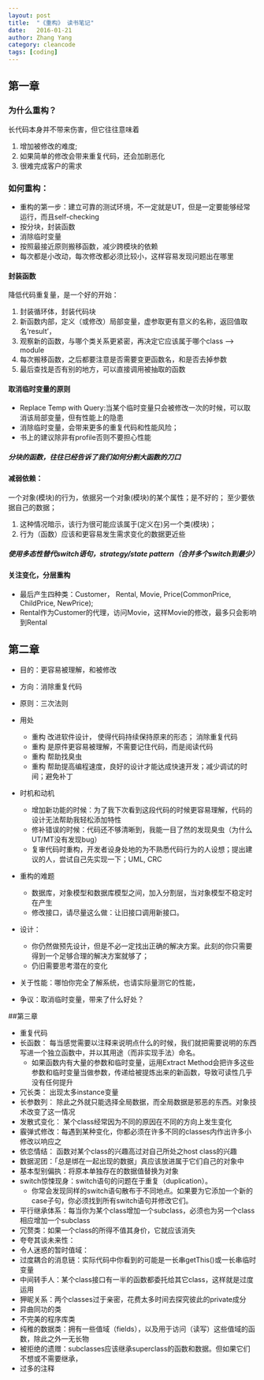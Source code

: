 ```yaml
---
layout: post
title:  "《重构》 读书笔记"
date:   2016-01-21
author: Zhang Yang
category: cleancode
tags: [coding]
---
```


## 第一章

### 为什么重构？
长代码本身并不带来伤害，但它往往意味着

1. 增加被修改的难度;
2. 如果简单的修改会带来重复代码，还会加剧恶化
3. 很难完成客户的需求

### 如何重构：

* 重构的第一步：建立可靠的测试环境，不一定就是UT，但是一定要能够经常运行，而且self-checking
* 按分块，封装函数
* 消除临时变量
* 按照最接近原则搬移函数，减少跨模块的依赖
* 每次都是小改动，每次修改都必须比较小，这样容易发现问题出在哪里

#### 封装函数 
降低代码重复量，是一个好的开始：

1. 封装循环体，封装代码块
2. 新函数内部，定义（或修改）局部变量，虚参取更有意义的名称，返回值取名‘result’，
3. 观察新的函数，与哪个类关系更紧密，再决定它应该属于哪个class   --> module
4. 每次搬移函数，之后都要注意是否需要变更函数名，和是否去掉参数
5. 最后查找是否有别的地方，可以直接调用被抽取的函数
 
#### 取消临时变量的原则
* Replace Temp with Query:当某个临时变量只会被修改一次的时候，可以取消该局部变量，但有性能上的隐患
* 消除临时变量，会带来更多的重复代码和性能风险；
* 书上的建议除非有profile否则不要担心性能

##### 分块的函数，往往已经告诉了我们如何分割大函数的刀口

#### 减弱依赖：
一个对象(模块)的行为，依据另一个对象(模块)的某个属性；是不好的；
至少要依据自己的数据；

1. 这种情况暗示，该行为很可能应该属于(定义在)另一个类(模块)；
2. 行为（函数）应该和更容易发生需求变化的数据更近些
 
##### 使用多态性替代switch语句，strategy/state pattern（合并多个switch到最少）

#### 关注变化，分层重构
* 最后产生四种类：Customer， Rental, Movie, Price(CommonPrice, ChildPrice, NewPrice);
* Rental作为Customer的代理，访问Movie，这样Movie的修改，最多只会影响到Rental


## 第二章
* 目的：更容易被理解，和被修改
* 方向：消除重复代码
* 原则：三次法则
* 用处
  * 重构 改进软件设计， 使得代码持续保持原来的形态； 消除重复代码
  * 重构 是原件更容易被理解，不需要记住代码，而是阅读代码
  * 重构 帮助找臭虫
  * 重构 帮助提高编程速度，良好的设计才能达成快速开发；减少调试的时间；避免补丁

* 时机和动机
  * 增加新功能的时候：为了我下次看到这段代码的时候更容易理解，代码的设计无法帮助我轻松添加特性
  * 修补错误的时候：代码还不够清晰到，我能一目了然的发现臭虫（为什么UT/MT没有发现bug）
  * 复审代码时重构，开发者设身处地的为不熟悉代码行为的人设想；提出建议的人，尝试自己先实现一下；UML, CRC

* 重构的难题
  * 数据库，对象模型和数据库模型之间，加入分割层，当对象模型不稳定时在产生
  * 修改接口，请尽量这么做：让旧接口调用新接口。

* 设计：
  * 你仍然做预先设计，但是不必一定找出正确的解决方案。此刻的你只需要得到一个足够合理的解决方案就够了；
  * 仍旧需要思考潜在的变化

* 关于性能：哪怕你完全了解系统，也请实际量测它的性能，

* 争议：取消临时变量，带来了什么好处？


##第三章

* 重复代码
* 长函数： 每当感觉需要以注释来说明点什么的时候，我们就把需要说明的东西写进一个独立函数中，并以其用途（而非实现手法）命名。
  * 如果函数内有大量的参数和临时变量，运用Extract Method会把许多这些参数和临时变量当做参数，传递给被提炼出来的新函数，导致可读性几乎没有任何提升
* 冗长类： 出现太多instance变量
* 长参数列： 除此之外就只能选择全局数据，而全局数据是邪恶的东西。对象技术改变了这一情况
* 发散式变化： 某个class经常因为不同的原因在不同的方向上发生变化
* 霰弹式修改：每遇到某种变化，你都必须在许多不同的classes内作出许多小修改以响应之
* 依恋情结： 函数对某个class的兴趣高过对自己所处之host class的兴趣
* 数据泥团：「总是绑在一起出现的数据」真应该放进属于它们自己的对象中
* 基本型别偏执：将原本单独存在的数据值替换为对象
* switch惊悚现身：switch语句的问题在于重复（duplication）。
  * 你常会发现同样的switch语句散布于不同地点。如果要为它添加一个新的case子句，你必须找到所有switch语句并修改它们。
* 平行继承体系：每当你为某个class增加一个subclass，必须也为另一个class相应增加一个subclass
* 冗赘类：如果一个class的所得不值其身价，它就应该消失
* 夸夸其谈未来性：
* 令人迷惑的暂时值域：
* 过度耦合的消息链：实际代码中你看到的可能是一长串getThis()或一长串临时变量
* 中间转手人：某个class接口有一半的函数都委托给其它class，这样就是过度运用
* 狎昵关系：两个classes过于亲密，花费太多时间去探究彼此的private成分
* 异曲同功的类
* 不完美的程序库类
* 纯稚的数据类：拥有一些值域（fields），以及用于访问（读写）这些值域的函数，除此之外一无长物
* 被拒绝的遗赠：subclasses应该继承superclass的函数和数据。但如果它们不想或不需要继承，
* 过多的注释
